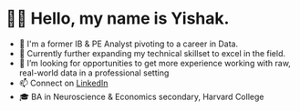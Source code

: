 # 👋🏾 Hello, my name is Yishak.
- 💼 I'm a former IB & PE Analyst pivoting to a career in Data.
- 🌱 Currently further expanding my technical skillset to excel in the field.
- 👀 I’m looking for opportunities to get more experience working with raw, real-world data in a professional setting
- 📫 Connect on [LinkedIn](https://www.linkedin.com/in/yishak-ali/)
- 🎓 BA in Neuroscience & Economics secondary, Harvard College

<!---
Yishak-Ali/Yishak-Ali is a ✨ special ✨ repository because its `README.md` (this file) appears on your GitHub profile.
You can click the Preview link to take a look at your changes.
--->

